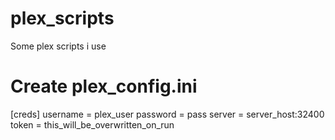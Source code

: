 # plex_scripts
Some plex scripts i use


# Create plex_config.ini

[creds]
username = plex_user
password = pass
server = server_host:32400
token = this_will_be_overwritten_on_run

